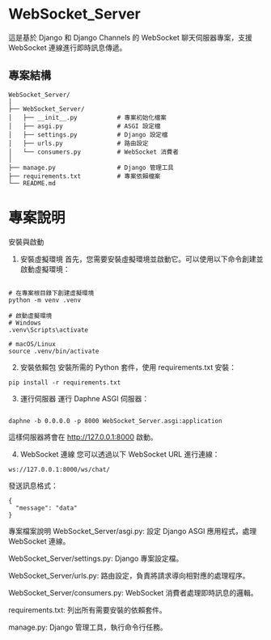 # WebSocket_Server

這是基於 Django 和 Django Channels 的 WebSocket 聊天伺服器專案，支援 WebSocket 連線進行即時訊息傳遞。

## 專案結構

```
WebSocket_Server/
│
├── WebSocket_Server/
│   ├── __init__.py           # 專案初始化檔案
│   ├── asgi.py               # ASGI 設定檔
│   ├── settings.py           # Django 設定檔
│   ├── urls.py               # 路由設定
│   └── consumers.py          # WebSocket 消費者
│
├── manage.py                 # Django 管理工具
├── requirements.txt          # 專案依賴檔案
└── README.md  
```
# 專案說明
安裝與啟動
1. 安裝虛擬環境
首先，您需要安裝虛擬環境並啟動它。可以使用以下命令創建並啟動虛擬環境：

```

# 在專案根目錄下創建虛擬環境
python -m venv .venv

# 啟動虛擬環境
# Windows
.venv\Scripts\activate

# macOS/Linux
source .venv/bin/activate
```
2. 安裝依賴包
安裝所需的 Python 套件，使用 requirements.txt 安裝：
```
pip install -r requirements.txt
```

3. 運行伺服器
運行 Daphne ASGI 伺服器：
```

daphne -b 0.0.0.0 -p 8000 WebSocket_Server.asgi:application
```

這樣伺服器將會在 http://127.0.0.1:8000 啟動。

4. WebSocket 連線
您可以透過以下 WebSocket URL 進行連線：
```
ws://127.0.0.1:8000/ws/chat/
```

發送訊息格式：

```
{
  "message": "data"
}
```

專案檔案說明
WebSocket_Server/asgi.py: 設定 Django ASGI 應用程式，處理 WebSocket 連線。

WebSocket_Server/settings.py: Django 專案設定檔。

WebSocket_Server/urls.py: 路由設定，負責將請求導向相對應的處理程序。

WebSocket_Server/consumers.py: WebSocket 消費者處理即時訊息的邏輯。

requirements.txt: 列出所有需要安裝的依賴套件。

manage.py: Django 管理工具，執行命令行任務。


